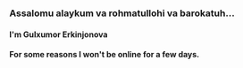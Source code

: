 ### Assalomu alaykum va rohmatullohi va barokatuh...
#### I'm Gulxumor Erkinjonova
#### For some reasons I won't be online for a few days.
